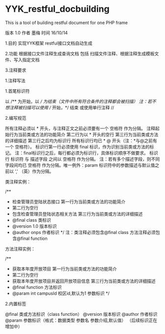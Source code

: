 # YYK_restful_docbuilding
This is a tool of building restful document for one PHP frame

版本 1.0
作者 墨梅
时间 16/10/14

1.目的
实现YYK框架 restful接口文档自动生成

2.功能
根据接口文件注释生成查询文档
包括 扫描文件注释、根据注释生成模板文件、写入指定文档

3.注释要求

1.注释写法

1.首尾标识符

以 /** 为开始，以 */ 为结束（文件中所有符合条件的注释都会被扫描）
注：若不想注释被扫描可以使用 /* 开始，*/ 结束 或使用单行注释 //

2.编写规范

所有注释必须以 * 开头，与注释正文之前必须要有一个 空格符 作为分隔。
注释起始行为当前类或方法的功能简介
第二行为以 * 开头的空行
第三行为当前类或方法的详细描述
第三行之后均为标识行
所有标识行均已 * @ 开头（注：*与@之前有一个 空格符）。
标识行第一行必须使用 final 标识，作为识别当前类或方法的标记。
注：final标识行之后，每行都必须为标识行，具体标识顺序不做要求。
标识行 标识符 与 描述字段 之间以 空格符 作为分隔。
注：若有多个描述字段，则不同字段间均已 空格符 作为分隔。唯一例外：param 标识符中的参数描述与默认值之前以 ',' （英）作为分隔。

类注释实例：

/**
 * 检查管理员登陆状态接口  第一行为当前类或方法的功能简介
 * 第二行为空行
 * 包含检查管理员登陆状态相关方法 第三行为当前类或方法的详细描述
 * @final class 类标识
 * @version 1.0 版本标识
 * @author onps 作者标识
 */
注：类注释必须包含@final class 方法注释必须包含@final function

方法注释实例：

/**
 * 获取本年度开放项目  第一行为当前类或方法的功能简介
 * 第二行为空行
 * 获取本年度开放项目并返回开放项目信息 第三行为当前类或方法的详细描述
 * @final function 方法标识
 * @param int campusId 校区id,默认为1 参数标识
 */

2.内置标签

@final 类或方法标识（class function）
@version 版本标识
@author 作者标识
@param 参数标识（格式：数据类型 参数名 参数介绍,默认值）
（后续标识正在增加中）
